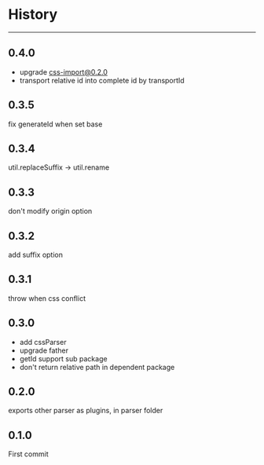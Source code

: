 # History

---

## 0.4.0

- upgrade css-import@0.2.0
- transport relative id into complete id by transportId

## 0.3.5

fix generateId when set base

## 0.3.4

util.replaceSuffix -> util.rename

## 0.3.3

don't modify origin option

## 0.3.2

add suffix option

## 0.3.1

throw when css conflict

## 0.3.0

- add cssParser
- upgrade father
- getId support sub package
- don't return relative path in dependent package

## 0.2.0

exports other parser as plugins, in parser folder

## 0.1.0

First commit
